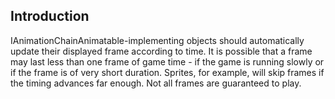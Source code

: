 ## Introduction

IAnimationChainAnimatable-implementing objects should automatically update their displayed frame according to time. It is possible that a frame may last less than one frame of game time - if the game is running slowly or if the frame is of very short duration. Sprites, for example, will skip frames if the timing advances far enough. Not all frames are guaranteed to play.
